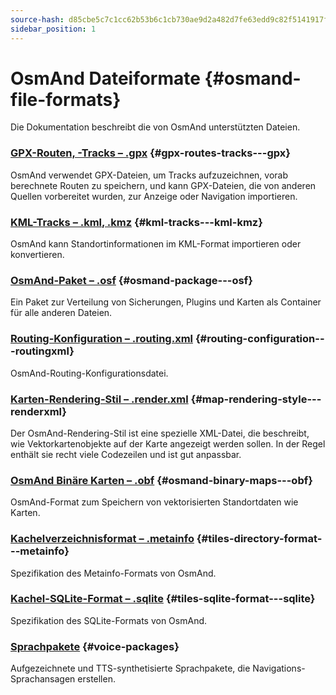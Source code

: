 ```yaml
---
source-hash: d85cbe5c7c1cc62b53b6c1cb730ae9d2a482d7fe63edd9c82f5141917f091420
sidebar_position: 1
---
```


# OsmAnd Dateiformate {#osmand-file-formats}

Die Dokumentation beschreibt die von OsmAnd unterstützten Dateien.

### [GPX-Routen, -Tracks – .gpx](./osmand-gpx.md) {#gpx-routes-tracks---gpx}

OsmAnd verwendet GPX-Dateien, um Tracks aufzuzeichnen, vorab berechnete Routen zu speichern, und kann GPX-Dateien, die von anderen Quellen vorbereitet wurden, zur Anzeige oder Navigation importieren.

### [KML-Tracks – .kml, .kmz](./osmand-kml.md) {#kml-tracks---kml-kmz}

OsmAnd kann Standortinformationen im KML-Format importieren oder konvertieren.

### [OsmAnd-Paket – .osf](./osmand-osf.md) {#osmand-package---osf}

Ein Paket zur Verteilung von Sicherungen, Plugins und Karten als Container für alle anderen Dateien.

### [Routing-Konfiguration – .routing.xml](./osmand-routing-xml.md) {#routing-configuration---routingxml}

OsmAnd-Routing-Konfigurationsdatei.

### [Karten-Rendering-Stil – .render.xml](./osmand-rendering-style.md) {#map-rendering-style---renderxml}

Der OsmAnd-Rendering-Stil ist eine spezielle XML-Datei, die beschreibt, wie Vektorkartenobjekte auf der Karte angezeigt werden sollen. In der Regel enthält sie recht viele Codezeilen und ist gut anpassbar.

### [OsmAnd Binäre Karten – .obf](./osmand-obf.md) {#osmand-binary-maps---obf}

OsmAnd-Format zum Speichern von vektorisierten Standortdaten wie Karten.

### [Kachelverzeichnisformat – .metainfo](./osmand-metainfo.md) {#tiles-directory-format---metainfo}

Spezifikation des Metainfo-Formats von OsmAnd.

### [Kachel-SQLite-Format – .sqlite](./osmand-sqlite.md) {#tiles-sqlite-format---sqlite}

Spezifikation des SQLite-Formats von OsmAnd.

### [Sprachpakete](./osmand-voice-package.mdx) {#voice-packages}

Aufgezeichnete und TTS-synthetisierte Sprachpakete, die Navigations-Sprachansagen erstellen.